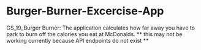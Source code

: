 # Burger-Burner-Excercise-App
GS_19_Burger Burner: The application calculates how far away you have to park to burn off the calories you eat at McDonalds.
** this may not be working currently because API endpoints do not exist **

